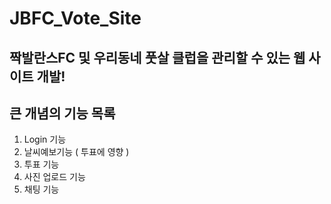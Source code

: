 # JBFC_Vote_Site
## 짝발란스FC 및 우리동네 풋살 클럽을 관리할 수 있는 웹 사이트 개발!

## 큰 개념의 기능 목록
1. Login 기능
2. 날씨예보기능 ( 투표에 영향 )
3. 투표 기능 
4. 사진 업로드 기능 
5. 채팅 기능 


